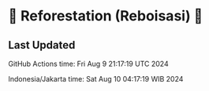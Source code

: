 
# 🌳 Reforestation (Reboisasi) 🌲

## Last Updated

GitHub Actions time: Fri Aug  9 21:17:19 UTC 2024

Indonesia/Jakarta time: Sat Aug 10 04:17:19 WIB 2024
